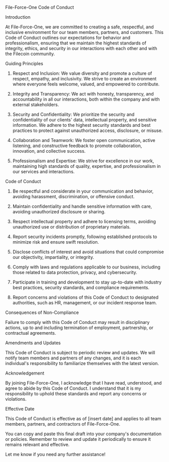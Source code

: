 File-Force-One Code of Conduct

Introduction

At File-Force-One, we are committed to creating a safe, respectful, and inclusive environment for our team members, partners, and customers. This Code of Conduct outlines our expectations for behavior and professionalism, ensuring that we maintain the highest standards of integrity, ethics, and security in our interactions with each other and with the Filecoin community.

Guiding Principles

1. Respect and Inclusion: We value diversity and promote a culture of respect, empathy, and inclusivity. We strive to create an environment where everyone feels welcome, valued, and empowered to contribute.

2. Integrity and Transparency: We act with honesty, transparency, and accountability in all our interactions, both within the company and with external stakeholders.

3. Security and Confidentiality: We prioritize the security and confidentiality of our clients' data, intellectual property, and sensitive information. We adhere to the highest security standards and best practices to protect against unauthorized access, disclosure, or misuse.

4. Collaboration and Teamwork: We foster open communication, active listening, and constructive feedback to promote collaboration, innovation, and collective success.

5. Professionalism and Expertise: We strive for excellence in our work, maintaining high standards of quality, expertise, and professionalism in our services and interactions.

Code of Conduct

1. Be respectful and considerate in your communication and behavior, avoiding harassment, discrimination, or offensive conduct.

2. Maintain confidentiality and handle sensitive information with care, avoiding unauthorized disclosure or sharing.

3. Respect intellectual property and adhere to licensing terms, avoiding unauthorized use or distribution of proprietary materials.

4. Report security incidents promptly, following established protocols to minimize risk and ensure swift resolution.

5. Disclose conflicts of interest and avoid situations that could compromise our objectivity, impartiality, or integrity.

6. Comply with laws and regulations applicable to our business, including those related to data protection, privacy, and cybersecurity.

7. Participate in training and development to stay up-to-date with industry best practices, security standards, and compliance requirements.

8. Report concerns and violations of this Code of Conduct to designated authorities, such as HR, management, or our incident response team.

Consequences of Non-Compliance

Failure to comply with this Code of Conduct may result in disciplinary actions, up to and including termination of employment, partnership, or contractual agreements.

Amendments and Updates

This Code of Conduct is subject to periodic review and updates. We will notify team members and partners of any changes, and it is each individual's responsibility to familiarize themselves with the latest version.

Acknowledgement

By joining File-Force-One, I acknowledge that I have read, understood, and agree to abide by this Code of Conduct. I understand that it is my responsibility to uphold these standards and report any concerns or violations.

Effective Date

This Code of Conduct is effective as of [insert date] and applies to all team members, partners, and contractors of File-Force-One.

You can copy and paste this final draft into your company's documentation or policies. Remember to review and update it periodically to ensure it remains relevant and effective.

Let me know if you need any further assistance!
